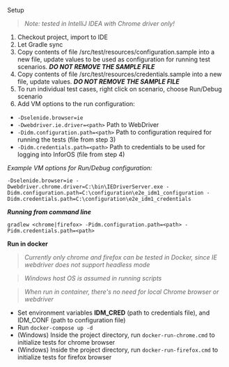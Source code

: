 Setup

> _Note: tested in IntelliJ IDEA with Chrome driver only!_
1. Checkout project, import to IDE
2. Let Gradle sync
3. Copy contents of file /src/test/resources/configuration.sample into a new file, update values to be used as configuration for running test scenarios. **_DO NOT REMOVE THE SAMPLE FILE_**
4. Copy contents of file /src/test/resources/credentials.sample into a new file, update values. **_DO NOT REMOVE THE SAMPLE FILE_**
5. To run individual test cases, right click on scenario, choose Run/Debug scenario
6. Add VM options to the run configuration:
* `-Dselenide.browser=ie`
* `-Dwebdriver.ie.driver=<path>` Path to WebDriver
* `-Didm.configuration.path=<path>` Path to configuration required for running the tests (file from step 3)
* `-Didm.credentials.path=<path>` Path to credentials to be used for logging into InforOS (file from step 4)
 
*Example VM options for Run/Debug configuration:*

`-Dselenide.browser=ie -Dwebdriver.chrome.driver=C:\bin\IEDriverServer.exe -Didm.configuration.path=C:\configuration\e2e_idm1_configuration -Didm.credentials.path=C:\configuration\e2e_idm1_credentials`

_**Running from command line**_

`gradlew <chrome|firefox> -Pidm.configuration.path=<path> -Pidm.credentials.path=<path>`

__**Run in docker**__  
> _Currently only chrome and firefox can be tested in Docker, since IE webdriver does not support headless mode_

> _Windows host OS is assumed in running scripts_

>_When run in container, there's no need for local Chrome browser or webdriver_

* Set environment variables **IDM_CRED** (path to credentials file), and IDM_CONF (path to configuration file)
* Run `docker-compose up -d`
* (Windows) Inside the project directory, run `docker-run-chrome.cmd` to initialize tests for chrome browser
* (Windows) Inside the project directory, run `docker-run-firefox.cmd` to initialize tests for firefox browser
